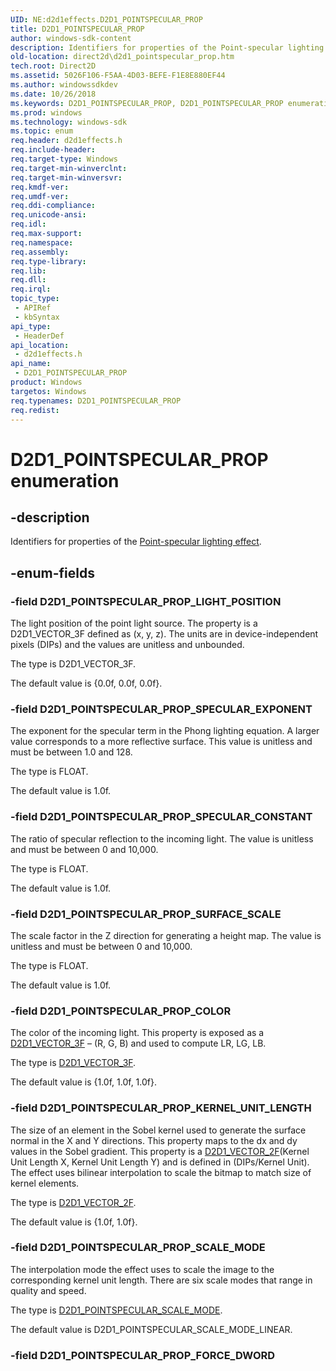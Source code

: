 ```yaml
---
UID: NE:d2d1effects.D2D1_POINTSPECULAR_PROP
title: D2D1_POINTSPECULAR_PROP
author: windows-sdk-content
description: Identifiers for properties of the Point-specular lighting effect.
old-location: direct2d\d2d1_pointspecular_prop.htm
tech.root: Direct2D
ms.assetid: 5026F106-F5AA-4D03-BEFE-F1E8E880EF44
ms.author: windowssdkdev
ms.date: 10/26/2018
ms.keywords: D2D1_POINTSPECULAR_PROP, D2D1_POINTSPECULAR_PROP enumeration [Direct2D], D2D1_POINTSPECULAR_PROP_COLOR, D2D1_POINTSPECULAR_PROP_KERNEL_UNIT_LENGTH, D2D1_POINTSPECULAR_PROP_LIGHT_POSITION, D2D1_POINTSPECULAR_PROP_SCALE_MODE, D2D1_POINTSPECULAR_PROP_SPECULAR_CONSTANT, D2D1_POINTSPECULAR_PROP_SPECULAR_EXPONENT, D2D1_POINTSPECULAR_PROP_SURFACE_SCALE, d2d1effects/D2D1_POINTSPECULAR_PROP, d2d1effects/D2D1_POINTSPECULAR_PROP_COLOR, d2d1effects/D2D1_POINTSPECULAR_PROP_KERNEL_UNIT_LENGTH, d2d1effects/D2D1_POINTSPECULAR_PROP_LIGHT_POSITION, d2d1effects/D2D1_POINTSPECULAR_PROP_SCALE_MODE, d2d1effects/D2D1_POINTSPECULAR_PROP_SPECULAR_CONSTANT, d2d1effects/D2D1_POINTSPECULAR_PROP_SPECULAR_EXPONENT, d2d1effects/D2D1_POINTSPECULAR_PROP_SURFACE_SCALE, direct2d.d2d1_pointspecular_prop
ms.prod: windows
ms.technology: windows-sdk
ms.topic: enum
req.header: d2d1effects.h
req.include-header: 
req.target-type: Windows
req.target-min-winverclnt: 
req.target-min-winversvr: 
req.kmdf-ver: 
req.umdf-ver: 
req.ddi-compliance: 
req.unicode-ansi: 
req.idl: 
req.max-support: 
req.namespace: 
req.assembly: 
req.type-library: 
req.lib: 
req.dll: 
req.irql: 
topic_type:
 - APIRef
 - kbSyntax
api_type:
 - HeaderDef
api_location:
 - d2d1effects.h
api_name:
 - D2D1_POINTSPECULAR_PROP
product: Windows
targetos: Windows
req.typenames: D2D1_POINTSPECULAR_PROP
req.redist: 
---
```


# D2D1_POINTSPECULAR_PROP enumeration


## -description


Identifiers for properties of the <a href="https://msdn.microsoft.com/en-us/library/Hh706368(v=VS.85).aspx">Point-specular lighting effect</a>.
        


## -enum-fields




### -field D2D1_POINTSPECULAR_PROP_LIGHT_POSITION

The light position of the point light source. The property is a D2D1_VECTOR_3F defined as (x, y, z). The units are in device-independent pixels (DIPs) and the values are unitless and unbounded.
            

The type is D2D1_VECTOR_3F.

The default value is {0.0f, 0.0f, 0.0f}.


### -field D2D1_POINTSPECULAR_PROP_SPECULAR_EXPONENT

The exponent for the specular term in the Phong lighting equation. A larger value corresponds to a more reflective surface. This value is unitless and must be between 1.0 and 128.
            

The type is FLOAT.

The default value is 1.0f.


### -field D2D1_POINTSPECULAR_PROP_SPECULAR_CONSTANT

The ratio of specular reflection to the incoming light. The value is unitless and must be between 0 and 10,000.
            

The type is FLOAT.

The default value is 1.0f.


### -field D2D1_POINTSPECULAR_PROP_SURFACE_SCALE

The scale factor in the Z direction for generating a height map. The value is unitless and must be between 0 and 10,000.
            

The type is FLOAT.

The default value is 1.0f.


### -field D2D1_POINTSPECULAR_PROP_COLOR

The color of the incoming light. This property is exposed as a <a href="https://msdn.microsoft.com/469A4FFC-6B5B-4C88-B6A5-23AFD41B885A">D2D1_VECTOR_3F</a> – (R, G, B) and used to compute LR, LG, LB.
            

The type is <a href="https://msdn.microsoft.com/469A4FFC-6B5B-4C88-B6A5-23AFD41B885A">D2D1_VECTOR_3F</a>.

The default value is {1.0f, 1.0f, 1.0f}.


### -field D2D1_POINTSPECULAR_PROP_KERNEL_UNIT_LENGTH

The size of an element in the Sobel kernel used to generate the surface normal in the X and Y directions. This property maps to the dx and dy values in the Sobel gradient. 
            This property is a <a href="https://msdn.microsoft.com/DD180090-D2F4-4DF3-8652-101713C01AE4">D2D1_VECTOR_2F</a>(Kernel Unit Length X, Kernel Unit Length Y) and is defined in (DIPs/Kernel Unit). 
            The effect uses bilinear interpolation to scale the bitmap to match size of kernel elements.
            

The type is <a href="https://msdn.microsoft.com/DD180090-D2F4-4DF3-8652-101713C01AE4">D2D1_VECTOR_2F</a>.

The default value is {1.0f, 1.0f}.


### -field D2D1_POINTSPECULAR_PROP_SCALE_MODE

The interpolation mode the effect uses to scale the image to the corresponding kernel unit length. There are six scale modes that range in quality and speed.
            

The type is <a href="https://msdn.microsoft.com/en-us/library/Dn934258(v=VS.85).aspx">D2D1_POINTSPECULAR_SCALE_MODE</a>.

The default value is D2D1_POINTSPECULAR_SCALE_MODE_LINEAR.


### -field D2D1_POINTSPECULAR_PROP_FORCE_DWORD



